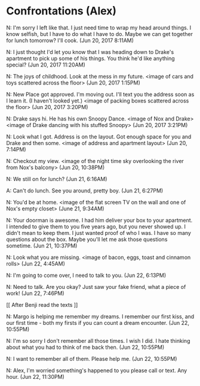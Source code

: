 #  Confrontations (Alex)

N: I'm sorry I left like that. I just need time to wrap my head around things. I
know selfish, but I have to do what I have to do. Maybe we can get together for
lunch tomorrow? I'll cook. (Jun 20, 2017 8:11AM)

N: I just thought I'd let you know that I was heading down to Drake's apartment
to pick up some of his things. You think he'd like anything special? (Jun 20,
2017 11:20AM)

N: The joys of childhood. Look at the mess in my future. \<image of cars and
toys scattered across the floor\> (Jun 20, 2017 1:15PM)

N: New Place got approved. I'm moving out. I'll text you the address soon as I
learn it. (I haven't looked yet.) \<image of packing boxes scattered across the
floor\> (Jun 20, 2017 3:20PM)

N: Drake says hi. He has his own Snoopy Dance. \<image of Nox and Drake\>
\<image of Drake dancing with his stuffed Snoopy\> (Jun 20, 2017 3:21PM)

N: Look what I got. Address is on the layout. Got enough space for you and Drake
and then some. \<image of address and apartment layout\> (Jun 20, 7:14PM)

N: Checkout my view. \<image of the night time sky overlooking the river from
Nox's balcony\> (Jun 20, 10:38PM)

N: We still on for lunch? (Jun 21, 6:16AM)

A: Can't do lunch. See you around, pretty boy. (Jun 21, 6:27PM)

N: You'd be at home. \<image of the flat screen TV on the wall and one of Nox's
empty closet\> (June 21, 9:34AM)

N: Your doorman is awesome. I had him deliver your box to your apartment. I
intended to give them to you five years ago, but you never showed up. I didn't
mean to keep them. I just wanted proof of who I was. I have so many questions
about the box. Maybe you'll let me ask those questions sometime. (Jun 21,
10:37PM)

N: Look what you are missing. \<image of bacon, eggs, toast and cinnamon rolls\>
(Jun 22, 4:45AM)

N: I'm going to come over, I need to talk to you. (Jun 22, 6:13PM)

N: Need to talk. Are you okay? Just saw your fake friend, what a piece of work!
(Jun 22, 7:46PM)

[[ After Benji read the texts ]]

N: Margo is helping me remember my dreams. I remember our first kiss, and our
first time - both my firsts if you can count a dream encounter. (Jun 22,
10:55PM)

N: I'm so sorry I don't remember all those times. I wish I did. I hate thinking
about what you had to think of me back then. (Jun 22, 10:55PM)

N: I want to remember all of them. Please help me. (Jun 22, 10:55PM)

N: Alex, I'm worried something's happened to you please call or text. Any hour.
(Jun 22, 11:30PM)
<!--stackedit_data:
eyJoaXN0b3J5IjpbNTgwNDYyNjA1XX0=
-->